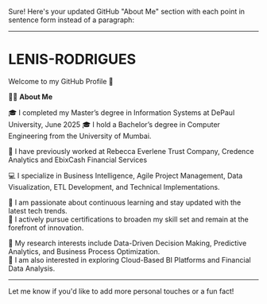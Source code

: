 Sure! Here's your updated GitHub "About Me" section with each point in sentence form instead of a paragraph:

---

# LENIS-RODRIGUES  
Welcome to my GitHub Profile 👋

👩‍💼 **About Me**

🎓 I completed my Master’s degree in Information Systems at DePaul University, June 2025 
🎓 I hold a Bachelor’s degree in Computer Engineering from the University of Mumbai.

💼 I have previously worked at Rebecca Everlene Trust Company, Credence Analytics and EbixCash Financial Services

💻 I specialize in Business Intelligence, Agile Project Management, Data Visualization, ETL Development, and Technical Implementations.

🌱 I am passionate about continuous learning and stay updated with the latest tech trends.  
🌱 I actively pursue certifications to broaden my skill set and remain at the forefront of innovation.

🧠 My research interests include Data-Driven Decision Making, Predictive Analytics, and Business Process Optimization.  
🧠 I am also interested in exploring Cloud-Based BI Platforms and Financial Data Analysis.

---

Let me know if you'd like to add more personal touches or a fun fact!
